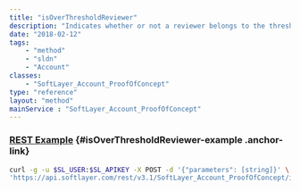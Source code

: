 ```yaml
---
title: "isOverThresholdReviewer"
description: "Indicates whether or not a reviewer belongs to the threshold team. "
date: "2018-02-12"
tags:
    - "method"
    - "sldn"
    - "Account"
classes:
    - "SoftLayer_Account_ProofOfConcept"
type: "reference"
layout: "method"
mainService : "SoftLayer_Account_ProofOfConcept"
---
```


### [REST Example](#isOverThresholdReviewer-example) <a href="/article/rest/"><i class="fas fa-question"></i></a> {#isOverThresholdReviewer-example .anchor-link} 
```bash
curl -g -u $SL_USER:$SL_APIKEY -X POST -d '{"parameters": [string]}' \
'https://api.softlayer.com/rest/v3.1/SoftLayer_Account_ProofOfConcept/isOverThresholdReviewer'
```
